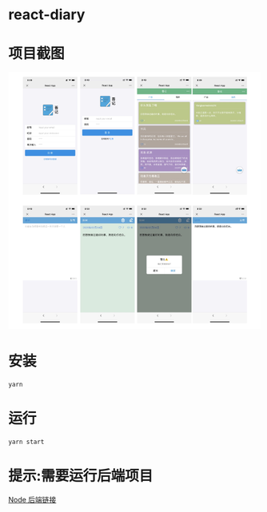 # react-diary

# 项目截图

![](./public/fm.jpg)

# 安装

`yarn`

# 运行

`yarn start`

# 提示:需要运行后端项目

[Node 后端链接](https://github.com/huabingtao/koa-diary)
